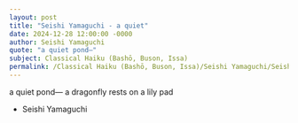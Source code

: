 ```yaml
---
layout: post
title: "Seishi Yamaguchi - a quiet"
date: 2024-12-28 12:00:00 -0000
author: Seishi Yamaguchi
quote: "a quiet pond—"
subject: Classical Haiku (Bashō, Buson, Issa)
permalink: /Classical Haiku (Bashō, Buson, Issa)/Seishi Yamaguchi/Seishi Yamaguchi - a quiet
---
```


a quiet pond—
a dragonfly rests
on a lily pad

- Seishi Yamaguchi
